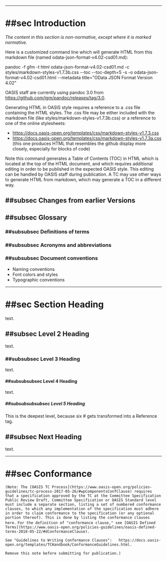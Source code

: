 -------

# ##sec Introduction

<!-- All text is normative unless otherwise labeled -->
*The content in this section is non-normative, except where it is marked
normative.*

Here is a customized command line which will generate HTML from this markdown file (named odata-json-format-v4.02-csd01.md):

pandoc -f gfm -t html odata-json-format-v4.02-csd01.md -c styles/markdown-styles-v1.7.3b.css --toc --toc-depth=5 -s -o odata-json-format-v4.02-csd01.html --metadata title="OData JSON Format Version 4.02"

OASIS staff are currently using pandoc 3.0 from https://github.com/jgm/pandoc/releases/tag/3.0.

Generating HTML in OASIS style requires a reference to a .css file containing the HTML styles. The .css file may be either included with the markdown file (like styles/markdown-styles-v1.7.3b.css) or a reference to one of the online stylesheets:
- https://docs.oasis-open.org/templates/css/markdown-styles-v1.7.3.css
- https://docs.oasis-open.org/templates/css/markdown-styles-v1.7.3a.css (this one produces HTML that resembles the github display more closely, especially for blocks of code)

Note this command generates a Table of Contents (TOC) in HTML which is located at the top of the HTML document, and which requires additional editing in order to be published in the expected OASIS style. This editing can be handled by OASIS staff during publication.
A TC may use other ways to generate HTML from markdown, which may generate a TOC in a different way.

## ##subsec Changes from earlier Versions

<!-- Optional section -->
<!-- Describe significant changes from previous differently-numbered Versions, not changes between stages of the current Version -->

## ##subsec Glossary

<!-- Optional section with suggested subsections -->

### ##subsubsec Definitions of terms

### ##subsubsec Acronyms and abbreviations

### ##subsubsec Document conventions

- Naming conventions
- Font colors and styles
- Typographic conventions

-------

# ##sec Section Heading
text.

## ##subsec Level 2 Heading
text.

### ##subsubsec Level 3 Heading
text.

#### ##subsubsubsec Level 4 Heading
text.

##### ##subsubsubsubsec Level 5 Heading
This is the deepest level, because six # gets transformed into a Reference tag.


## ##subsec Next Heading
text.

-------

# ##sec Conformance
<!-- Required section -->

`(Note: The [OASIS TC Process](https://www.oasis-open.org/policies-guidelines/tc-process-2017-05-26/#wpComponentsConfClause) requires that a specification approved by the TC at the Committee Specification Public Review Draft, Committee Specification or OASIS Standard level must include a separate section, listing a set of numbered conformance clauses, to which any implementation of the specification must adhere in order to claim conformance to the specification (or any optional portion thereof). This is done by listing the conformance clauses here.`
`For the definition of "conformance clause," see [OASIS Defined Terms](https://www.oasis-open.org/policies-guidelines/oasis-defined-terms-2018-05-22/#dConformanceClause).`

`See "Guidelines to Writing Conformance Clauses":  
https://docs.oasis-open.org/templates/TCHandbook/ConformanceGuidelines.html.`

`Remove this note before submitting for publication.)`
